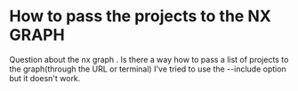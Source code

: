 
# How to pass the projects to the NX GRAPH

Question about the nx graph . Is there a way how to pass a list of projects to the graph(through the URL or terminal)
I've tried to use the --include option  but it doesn't work.

        